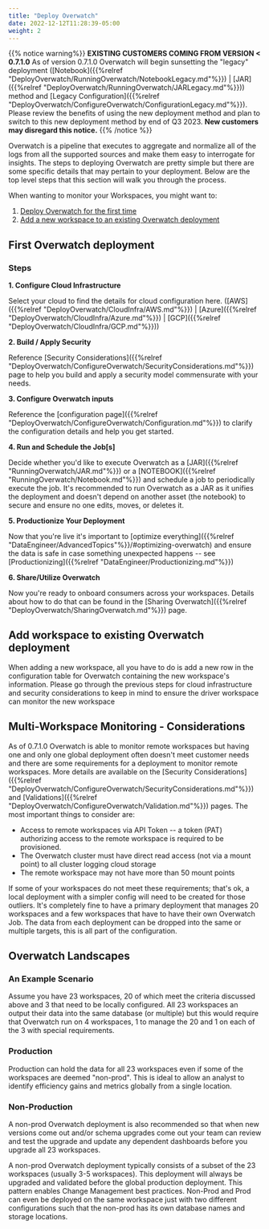 ```yaml
---
title: "Deploy Overwatch"
date: 2022-12-12T11:28:39-05:00
weight: 2
---
```


{{% notice warning%}}
**EXISTING CUSTOMERS COMING FROM VERSION < 0.7.1.0** As of version 0.7.1.0 Overwatch will begin sunsetting
the "legacy" deployment ([Notebook]({{%relref "DeployOverwatch/RunningOverwatch/NotebookLegacy.md"%}}) | 
[JAR]({{%relref "DeployOverwatch/RunningOverwatch/JARLegacy.md"%}})) method and
[Legacy Configuration]({{%relref "DeployOverwatch/ConfigureOverwatch/ConfigurationLegacy.md"%}}). Please review the
benefits of using the new deployment method and plan to switch to this new deployment method by end of Q3 2023.
**New customers may disregard this notice.**
{{% /notice %}}

Overwatch is a pipeline that executes to aggregate and normalize all of the logs from all the supported sources and 
make them easy to interrogate for insights. The steps to deploying Overwatch are pretty simple but there are some 
specific details that may pertain to your deployment. Below are the top level steps that this section will walk you 
through the process.

When wanting to monitor your Workspaces, you might want to:
1. [Deploy Overwatch for the first time](#first-overwatch-deployment)
2. [Add a new workspace to an existing Overwatch deployment](#add-workspace-to-existing-overwatch-deployment)

## First Overwatch deployment
### Steps
**1. Configure Cloud Infrastructure** 
   
   Select your cloud to find the details for cloud configuration here.
   ([AWS]({{%relref "DeployOverwatch/CloudInfra/AWS.md"%}}) | [Azure]({{%relref "DeployOverwatch/CloudInfra/Azure.md"%}}) |
   [GCP]({{%relref "DeployOverwatch/CloudInfra/GCP.md"%}}))

**2. Build / Apply Security**
   
   Reference [Security Considerations]({{%relref "DeployOverwatch/ConfigureOverwatch/SecurityConsiderations.md"%}}) page
   to help you build and apply a security model commensurate with your needs.

**3. Configure Overwatch inputs**
   
   Reference the [configuration page]({{%relref "DeployOverwatch/ConfigureOverwatch/Configuration.md"%}}) to clarify the
   configuration details and help you get started.

**4. Run and Schedule the Job\[s\]**
   
   Decide whether you'd like to execute Overwatch as a [JAR]({{%relref "RunningOverwatch/JAR.md"%}})
   or a [NOTEBOOK]({{%relref "RunningOverwatch/Notebook.md"%}}) and schedule a job to periodically
   execute the job. 
   It's recommended to run Overwatch as a JAR as it unifies the deployment and doesn't depend on another asset 
   (the notebook) to secure and ensure no one edits, moves, or deletes it.

**5. Productionize Your Deployment**

   Now that you're live it's important to
   [optimize everything]({{%relref "DataEngineer/AdvancedTopics"%}}/#optimizing-overwatch) and ensure the data is safe
   in case something unexpected happens -- see [Productionizing]({{%relref "DataEngineer/Productionizing.md"%}})

**6. Share/Utilize Overwatch**
   
   Now you're ready to onboard consumers across your workspaces. Details about how to do that can be found in the
   [Sharing Overwatch]({{%relref "DeployOverwatch/SharingOverwatch.md"%}}) page.

## Add workspace to existing Overwatch deployment
When adding a new workspace, all you have to do is add a new row in the configuration table for Overwatch containing the 
new workspace's information. Please go through the previous steps for cloud infrastructure and security considerations
to keep in mind to ensure the driver workspace can monitor the new workspace

## Multi-Workspace Monitoring - Considerations
As of 0.7.1.0 Overwatch is able to monitor remote workspaces but having one and only one global deployment often 
doesn't meet customer needs and there are some requirements for a deployment to monitor remote workspaces. More details 
are available on the [Security Considerations]({{%relref "DeployOverwatch/ConfigureOverwatch/SecurityConsiderations.md"%}}) and 
[Validations]({{%relref "DeployOverwatch/ConfigureOverwatch/Validation.md"%}}) pages. The most important things to consider are: 
* Access to remote workspaces via API Token -- a token (PAT) authorizing access to the remote workspace is required to 
be provisioned.
* The Overwatch cluster must have direct read access (not via a mount point) to all cluster logging cloud storage
* The remote workspace may not have more than 50 mount points

If some of your workspaces do not meet these requirements; that's ok, a local deployment with a simpler config will 
need to be created for those outliers. It's completely fine to have a primary deployment that manages 20 workspaces and 
a few workspaces that have to have their own Overwatch Job. The data from each deployment can be dropped into the same 
or multiple targets, this is all part of the configuration.

## Overwatch Landscapes
### An Example Scenario
Assume you have 23 workspaces, 20 of which meet the criteria discussed above and 3 that need to be locally configured. 
All 23 workspaces an output their data into the same database (or multiple) but this would require that Overwatch run on 
4 workspaces, 1 to manage the 20 and 1 on each of the 3 with special requirements.

### Production
Production can hold the data for all 23 workspaces even if some of the workspaces are deemed "non-prod". This is ideal 
to allow an analyst to identify efficiency gains and metrics globally from a single location.

### Non-Production
A non-prod Overwatch deployment is also recommended so that when new versions come out and/or schema upgrades come out 
your team can review and test the upgrade and update any dependent dashboards before you upgrade all 23 workspaces. 

A non-prod Overwatch deployment typically consists of a subset of the 23 workspaces (usually 3-5 workspaces). 
This deployment will always be upgraded and validated before the global production deployment. This pattern enables 
Change Management best practices. Non-Prod and Prod can even be deployed on the same workspace just with two different 
configurations such that the non-prod has its own database names and storage locations.